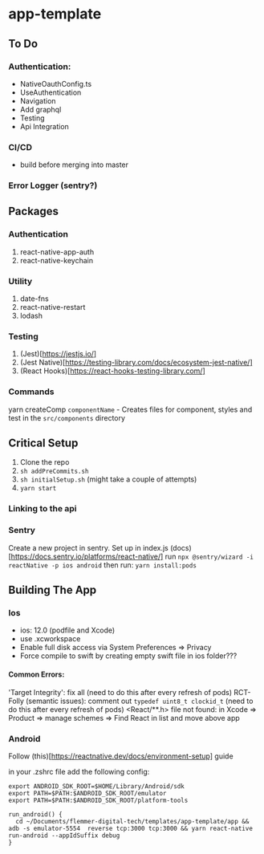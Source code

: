 # app-template

## To Do
### Authentication:
- NativeOauthConfig.ts
- UseAuthentication
- Navigation
- Add graphql
- Testing
- Api Integration

### CI/CD
- build before merging into master

### Error Logger (sentry?)

## Packages

### Authentication
1. react-native-app-auth
2. react-native-keychain

### Utility
1. date-fns
2. react-native-restart
3. lodash

### Testing
1. (Jest)[https://jestjs.io/]
2. (Jest Native)[https://testing-library.com/docs/ecosystem-jest-native/]
3. (React Hooks)[https://react-hooks-testing-library.com/]

### Commands
yarn createComp `componentName` - Creates files for component, styles and test in the `src/components` directory

## Critical Setup

1. Clone the repo
2. `sh addPreCommits.sh`
3. `sh initialSetup.sh` (might take a couple of attempts) 
4. `yarn start`

### Linking to the api

### Sentry
Create a new project in sentry.
Set up in index.js (docs)[https://docs.sentry.io/platforms/react-native/]
run
`npx @sentry/wizard -i reactNative -p ios android`
then run:
`yarn install:pods`

## Building The App
### Ios
- ios: 12.0 (podfile and Xcode)
- use .xcworkspace
- Enable full disk access via System Preferences => Privacy
- Force compile to swift by creating empty swift file in ios folder???

#### Common Errors:
'Target Integrity': fix all (need to do this after every refresh of pods)
RCT-Folly (semantic issues): comment out `typedef uint8_t clockid_t` (need to do this after every refresh of pods)
<React/**.h> file not found: in Xcode => Product => manage schemes => Find React in list and move above app

### Android

Follow (this)[https://reactnative.dev/docs/environment-setup] guide

in your .zshrc file add the following config:

```
export ANDROID_SDK_ROOT=$HOME/Library/Android/sdk
export PATH=$PATH:$ANDROID_SDK_ROOT/emulator
export PATH=$PATH:$ANDROID_SDK_ROOT/platform-tools

run_android() {
  cd ~/Documents/flemmer-digital-tech/templates/app-template/app && adb -s emulator-5554  reverse tcp:3000 tcp:3000 && yarn react-native run-android --appIdSuffix debug
}
```